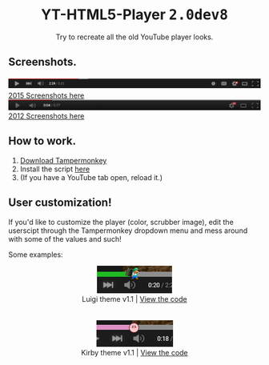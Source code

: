 <h1 align="center">YT-HTML5-Player <kbd>2.0dev8</kbd></h1>
<div font-size="24px" align="center">Try to recreate all the old YouTube player looks.</div>

## Screenshots.
<img src="docs/2015/screenshot1.png">
<a href="docs/2015/photos.md">2015 Screenshots here</a>

<img src="docs/2012/screenshot1.png">
<a href="docs/2012/photos.md">2012 Screenshots here</a>

## How to work.
1. [Download Tampermonkey](https://www.tampermonkey.net/)
2. Install the script [here](https://github.com/ktg5/YT-HTML5-Player/raw/dev/YT-HTML5-Player.user.js)
3. (If you have a YouTube tab open, reload it.)

## User customization!
If you'd like to customize the player (color, scrubber image), edit the userscipt through the Tampermonkey dropdown menu and mess around with some of the values and such!

Some examples:

<div align="center">
  <img src="docs/custom-scripts/screenshot3.png">
  <div font-size="8px">Luigi theme v1.1 | <a href="https://github.com/ktg5/YT-HTML5-Player/blob/dev/docs/custom-scripts/luigi-player.js">View the code</a></div>

  <br>
  <br>
  
  <img src="docs/custom-scripts/screenshot4.png">
  <div font-size="8px">Kirby theme v1.1 | <a href="https://github.com/ktg5/YT-HTML5-Player/blob/dev/docs/custom-scripts/kirby-player.js">View the code</a></div>
</div>